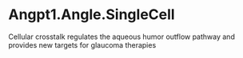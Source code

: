 # Angpt1.Angle.SingleCell
Cellular crosstalk regulates the aqueous humor outflow pathway and provides new targets for glaucoma therapies
